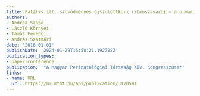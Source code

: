 ```yaml
---
title: Fatális ill. szövődményes újszülöttkori ritmuszavarok – a proaritmia szerepe
authors:
- Andrea Szabó
- László Környei
- Tamás Ferenci
- András Szatmári
date: '2016-01-01'
publishDate: '2024-01-29T15:58:21.192708Z'
publication_types:
- paper-conference
publication: '*A Magyar Perinatológiai Társaság XIV. Kongresszusa*'
links:
- name: URL
  url: https://m2.mtmt.hu/api/publication/3170591
---
```

